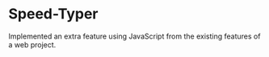 # Speed-Typer
Implemented an extra feature using JavaScript from the existing features of a web project.
